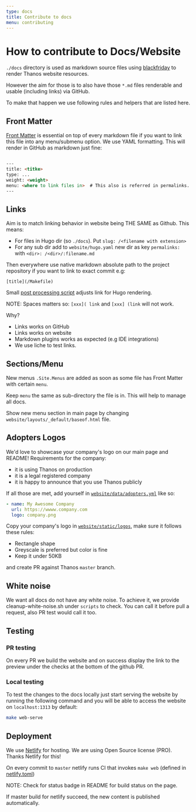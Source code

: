 ```yaml
---
type: docs
title: Contribute to docs
menu: contributing
---
```


# How to contribute to Docs/Website

`./docs` directory is used as markdown source files using [blackfriday](https://github.com/russross/blackfriday) to render Thanos website resources.

However the aim for those is to also have those `*.md` files renderable and usable (including links) via GitHub.

To make that happen we use following rules and helpers that are listed here.

## Front Matter

[Front Matter](https://gohugo.io/content-management/front-matter/) is essential on top of every markdown file if you want to link this file into any menu/submenu option. We use YAML formatting. This will render in GitHub as markdown just fine:

```md

---
title: <titke>
type: ...
weight: <weight>
menu: <where to link files in>  # This also is referred in permalinks.
---
```

## Links

Aim is to match linking behavior in website being THE SAME as Github. This means:

* For files in Hugo <content> dir (so `./docs`). Put `slug: /<filename with extension>`
* For any sub dir add to `website/hugo.yaml` new dir as key `permalinks:` with `<dir>: /<dir>/:filename.md`

Then everywhere use native markdown absolute path to the project repository if you want to link to exact commit e.g:

```
[title](/Makefile)
```

Small [post processing script](../../scripts/websitepreprocess.sh) adjusts link for Hugo rendering.

NOTE: Spaces matters so: `[xxx]( link` and `[xxx] (link` will not work.

Why?

* Links works on GitHub
* Links works on website
* Markdown plugins works as expected (e.g IDE integrations)
* We use liche to test links.

## Sections/Menu

New menus `.Site.Menus` are added as soon as some file has Front Matter with certain `menu`.

Keep `menu` the same as sub-directory the file is in. This will help to manage all docs.

Show new menu section in main page by changing `website/layouts/_default/baseof.html` file.

## Adopters Logos

We'd love to showcase your company's logo on our main page and README! Requirements for the company:

* it is using Thanos on production
* it is a legal registered company
* it is happy to announce that you use Thanos publicly

If all those are met, add yourself in [`website/data/adopters.yml`](../../website/data/adopters.yml) like so:

```yml
- name: My Awesome Company
  url: https://wwww.company.com
  logo: company.png
```

Copy your company's logo in [`website/static/logos`](../../website/static/logos), make sure it follows these rules:

* Rectangle shape
* Greyscale is preferred but color is fine
* Keep it under 50KB

and create PR against Thanos `master` branch.

## White noise

We want all docs do not have any white noise. To achieve it, we provide cleanup-white-noise.sh under `scripts` to check. You can call it before pull a request, also PR test would call it too.

## Testing

### PR testing

On every PR we build the website and on success display the link to the preview under the checks at the bottom of the github PR.

### Local testing

To test the changes to the docs locally just start serving the website by running the following command and you will be able to access the website on `localhost:1313` by default:

```bash
make web-serve
```

## Deployment

We use [Netlify](https://www.netlify.com/) for hosting. We are using Open Source license (PRO). Thanks Netlify for this!

On every commit to `master` netlify runs CI that invokes `make web` (defined in [netlify.toml](../../netlify.toml))

NOTE: Check for status badge in README for build status on the page.

If master build for netlify succeed, the new content is published automatically.
